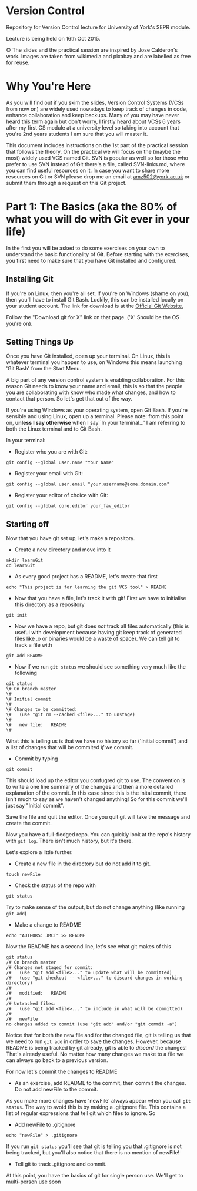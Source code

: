 Version Control
===============

Repository for Version Control lecture for University of York's SEPR module.

Lecture is being held on 16th Oct 2015.

© The slides and the practical session are inspired by Jose Calderon's work. Images are taken from wikimedia and pixabay and are labelled as free for reuse.


Why You're Here
===============

As you will find out if you skim the slides, Version Control Systems (VCSs from now on) are widely used nowadays to keep track of changes in code, enhance collaboration and keep backups. Many of you may have never heard this term again but don't worry, I firstly heard about VCSs 6 years after my first CS module at a university level so taking into account that you're 2nd years students I am sure that you will master it.

This document includes instructions on the 1st part of the practical session that follows the theory. On the practical we will focus on the (maybe the most) widely used VCS named Git. SVN is popular as well so for those who prefer to use SVN instead of Git there's a file, called SVN-links.md, where you can find useful resources on it. In case you want to share more resources on Git or SVN please drop me an email at amz502@york.ac.uk or submit them through a request on this Git project.

Part 1: The Basics (aka the 80% of what you will do with Git ever in your life)
========================

In the first you will be asked to do some exercises on your own to understand the basic functionality of Git. Before starting with the exercises, you first need to make sure that you have Git installed and configured.

Installing Git
--------------

If you're on Linux, then you're all set. If you're on Windows (shame on you),
then you'll have to install Git Bash. Luckily, this can be installed locally on
your student account. The link for download is at the [Official Git Website.](http://git-scm.com/)

Follow the "Download git for X" link on that page. ('X' Should be the OS you're
on).

Setting Things Up
-----------------

Once you have Git installed, open up your terminal. On Linux, this is whatever
terminal you happen to use, on Windows this means launching 'Git Bash' from the
Start Menu.

A big part of any version control system is enabling collaboration. For this
reason Git needs to know your name and email, this is so that the people you
are collaborating with know who made what changes, and how to contact that
person. So let's get that out of the way.

If you're using Windows as your operating system, open Git Bash. If you're
sensible and using Linux, open up a terminal. Please note: from this point
on, **unless I say otherwise** when I say `In your terminal...' 
I am referring to both the Linux terminal and to Git Bash.

In your terminal:

* Register who you are with Git: 

~~~
git config --global user.name "Your Name"
~~~

* Register your email with Git: 

~~~
git config --global user.email "your.username@some.domain.com"
~~~

* Register your editor of choice with Git:

~~~
git config --global core.editor your_fav_editor
~~~

Starting off
------------

Now that you have git set up, let's make a repository. 

* Create a new directory and move into it

~~~
mkdir learnGit
cd learnGit
~~~

* As every good project has a README, let's create that first

~~~
echo "This project is for learning the git VCS tool" > README
~~~

* Now that you have a file, let's track it with git!
    First we have to initialise this directory as a repository

~~~
git init
~~~

* Now we have a repo, but git does _not_ track all files automatically
    (this is useful with development because having git keep track of 
    generated files like .o or binaries would be a waste of space).
    We can tell git to track a file with

~~~
git add README
~~~

* Now if we run `git status` we should see something very much like the
    following

~~~
git status
\# On branch master
\#
\# Initial commit
\#
\# Changes to be committed:
\#   (use "git rm --cached <file>..." to unstage)
\#
\#   new file:   README
\#
~~~

What this is telling us is that we have no history so far ('Initial commit')
and a list of changes that will be commited *if* we commit.

* Commit by typing

~~~
git commit
~~~

This should load up the editor you confugred git to use. The convention is
to write a one line summary of the changes and then a more detailed
explanation of the commit. In this case since this is the inital commit,
there isn't much to say as we haven't changed anything! So for this commit
we'll just say "Initial commit". 

Save the file and quit the editor. Once you quit git will take the message
and create the commit. 

Now you have a full-fledged repo. You can quickly look at the repo's history
with `git log`. There isn't much history, but it's there.

Let's explore a little further.

* Create a new file in the directory but do not add it to git.

~~~
touch newFile
~~~

* Check the status of the repo with

~~~
git status
~~~

Try to make sense of the output, but do not change anything (like running
`git add`)

* Make a change to README

~~~
echo "AUTHORS: JMCT" >> README
~~~

Now the README has a second line, let's see what git makes of this

~~~
git status
/# On branch master
/# Changes not staged for commit:
/#   (use "git add <file>..." to update what will be committed)
/#   (use "git checkout -- <file>..." to discard changes in working directory)
/#
/#   modified:   README
/#
/# Untracked files:
/#   (use "git add <file>..." to include in what will be committed)
/#
/#   newFile
no changes added to commit (use "git add" and/or "git commit -a")
~~~

Notice that for both the new file and for the changed file, git is
telling us that we need to run `git add` in order to save the changes.
However, because README is being tracked by git already, git is able
to *discard* the changes! That's already useful. No matter how many changes
we make to a file we can always go back to a previous version.

For now let's commit the changes to README

* As an exercise, add README to the commit, then commit the changes.
    Do not add newFile to the commit.

As you make more changes have 'newFile' always appear when you call `git status`.
The way to avoid this is by making a .gitignore file. This contains a list of
regular expressions that tell git which files to ignore. So

* Add newFile to .gitignore

~~~
echo "newFile" > .gitignore
~~~

If you run `git status` you'll see that git is telling you that .gitignore
is not being tracked, but you'll also notice that there is no mention
of newFile!

* Tell git to track .gitignore and commit.

At this point, you have the basics of git for single person use. We'll
get to multi-person use soon


